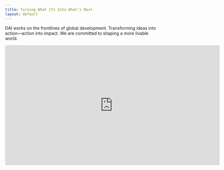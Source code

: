 ```yaml
---
title: Turning What Ifs Into What’s Next
layout: default
---
```

DAI works on the frontlines of global development. Transforming ideas into action—action into impact. We are committed to shaping a more livable world.

<iframe allowfullscreen="" frameborder="0" height="394" mozallowfullscreen="" src="http://player.vimeo.com/video/36102927?title=0&amp;byline=0&amp;portrait=0" webkitallowfullscreen="" width="703"></iframe>
